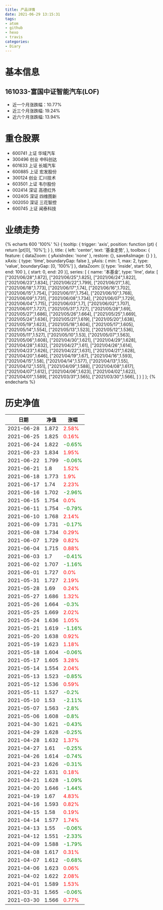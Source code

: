 ```yaml
---
title: 产品详情
date: 2021-06-29 13:15:31
tags:
- atom
- github
- hexo
- travis
categories:
- Diary
---
```


# 基本信息
## 161033-富国中证智能汽车(LOF)
- 近一个月涨跌幅：10.77%
- 近三个月涨跌幅: 19.24%
- 近六个月涨跌幅: 13.94%

# 重仓股票
- 600741 上证 华域汽车
- 300496 创业 中科创达
- 601633 上证 长城汽车
- 600885 上证 宏发股份
- 300124 创业 汇川技术
- 603501 上证 韦尔股份
- 002414 深证 高德红外
- 002405 深证 四维图新
- 002050 深证 三花智控
- 600745 上证 闻泰科技
# 业绩走势

{% echarts 600 '100%' %}
{
  tooltip: {
        trigger: 'axis',
        position: function (pt) {
            return [pt[0], '10%'];
        }
    },
    title: {
        left: 'center',
        text: '基金走势',
    },
    toolbox: {
        feature: {
            dataZoom: {
                yAxisIndex: 'none'
            },
            restore: {},
            saveAsImage: {}
        }
    },
    xAxis: {
        type: 'time',
        boundaryGap: false
    },
    yAxis: {
        min: 1,
        max: 2,
        type: 'value',
        boundaryGap: [0, '100%']
    },
    dataZoom: [{
        type: 'inside',
        start: 50,
        end: 100
    }, {
        start: 0,
        end: 20
    }],
    series: [
        {
            name: '本基金',
            type: 'line',
            data: [
["2021/06/28",1.872],
["2021/06/25",1.825],
["2021/06/24",1.822],
["2021/06/23",1.834],
["2021/06/22",1.799],
["2021/06/21",1.8],
["2021/06/18",1.773],
["2021/06/17",1.74],
["2021/06/16",1.702],
["2021/06/15",1.754],
["2021/06/11",1.754],
["2021/06/10",1.768],
["2021/06/09",1.731],
["2021/06/08",1.734],
["2021/06/07",1.729],
["2021/06/04",1.715],
["2021/06/03",1.7],
["2021/06/02",1.707],
["2021/06/01",1.727],
["2021/05/31",1.727],
["2021/05/28",1.69],
["2021/05/27",1.686],
["2021/05/26",1.664],
["2021/05/25",1.669],
["2021/05/24",1.636],
["2021/05/21",1.619],
["2021/05/20",1.638],
["2021/05/19",1.623],
["2021/05/18",1.604],
["2021/05/17",1.605],
["2021/05/14",1.554],
["2021/05/13",1.523],
["2021/05/12",1.536],
["2021/05/11",1.527],
["2021/05/10",1.53],
["2021/05/07",1.563],
["2021/05/06",1.608],
["2021/04/30",1.621],
["2021/04/29",1.628],
["2021/04/28",1.632],
["2021/04/27",1.61],
["2021/04/26",1.614],
["2021/04/23",1.626],
["2021/04/22",1.631],
["2021/04/21",1.628],
["2021/04/20",1.646],
["2021/04/19",1.67],
["2021/04/16",1.593],
["2021/04/15",1.58],
["2021/04/14",1.577],
["2021/04/13",1.55],
["2021/04/12",1.551],
["2021/04/09",1.588],
["2021/04/08",1.617],
["2021/04/07",1.612],
["2021/04/06",1.623],
["2021/04/02",1.622],
["2021/04/01",1.589],
["2021/03/31",1.565],
["2021/03/30",1.566],
]
        }
    ]
};
{% endecharts %}

# 历史净值

| 日期 | 净值 | 涨幅 |
| --- | --- | --- |
|2021-06-28|1.872|<font color=red>2.58%</font>|
|2021-06-25|1.825|<font color=red>0.16%</font>|
|2021-06-24|1.822|<font color=green>-0.65%</font>|
|2021-06-23|1.834|<font color=red>1.95%</font>|
|2021-06-22|1.799|<font color=green>-0.06%</font>|
|2021-06-21|1.8|<font color=red>1.52%</font>|
|2021-06-18|1.773|<font color=red>1.9%</font>|
|2021-06-17|1.74|<font color=red>2.23%</font>|
|2021-06-16|1.702|<font color=green>-2.96%</font>|
|2021-06-15|1.754|<font color=red>0.0%</font>|
|2021-06-11|1.754|<font color=green>-0.79%</font>|
|2021-06-10|1.768|<font color=red>2.14%</font>|
|2021-06-09|1.731|<font color=green>-0.17%</font>|
|2021-06-08|1.734|<font color=red>0.29%</font>|
|2021-06-07|1.729|<font color=red>0.82%</font>|
|2021-06-04|1.715|<font color=red>0.88%</font>|
|2021-06-03|1.7|<font color=green>-0.41%</font>|
|2021-06-02|1.707|<font color=green>-1.16%</font>|
|2021-06-01|1.727|<font color=red>0.0%</font>|
|2021-05-31|1.727|<font color=red>2.19%</font>|
|2021-05-28|1.69|<font color=red>0.24%</font>|
|2021-05-27|1.686|<font color=red>1.32%</font>|
|2021-05-26|1.664|<font color=green>-0.3%</font>|
|2021-05-25|1.669|<font color=red>2.02%</font>|
|2021-05-24|1.636|<font color=red>1.05%</font>|
|2021-05-21|1.619|<font color=green>-1.16%</font>|
|2021-05-20|1.638|<font color=red>0.92%</font>|
|2021-05-19|1.623|<font color=red>1.18%</font>|
|2021-05-18|1.604|<font color=green>-0.06%</font>|
|2021-05-17|1.605|<font color=red>3.28%</font>|
|2021-05-14|1.554|<font color=red>2.04%</font>|
|2021-05-13|1.523|<font color=green>-0.85%</font>|
|2021-05-12|1.536|<font color=red>0.59%</font>|
|2021-05-11|1.527|<font color=green>-0.2%</font>|
|2021-05-10|1.53|<font color=green>-2.11%</font>|
|2021-05-07|1.563|<font color=green>-2.8%</font>|
|2021-05-06|1.608|<font color=green>-0.8%</font>|
|2021-04-30|1.621|<font color=green>-0.43%</font>|
|2021-04-29|1.628|<font color=green>-0.25%</font>|
|2021-04-28|1.632|<font color=red>1.37%</font>|
|2021-04-27|1.61|<font color=green>-0.25%</font>|
|2021-04-26|1.614|<font color=green>-0.74%</font>|
|2021-04-23|1.626|<font color=green>-0.31%</font>|
|2021-04-22|1.631|<font color=red>0.18%</font>|
|2021-04-21|1.628|<font color=green>-1.09%</font>|
|2021-04-20|1.646|<font color=green>-1.44%</font>|
|2021-04-19|1.67|<font color=red>4.83%</font>|
|2021-04-16|1.593|<font color=red>0.82%</font>|
|2021-04-15|1.58|<font color=red>0.19%</font>|
|2021-04-14|1.577|<font color=red>1.74%</font>|
|2021-04-13|1.55|<font color=green>-0.06%</font>|
|2021-04-12|1.551|<font color=green>-2.33%</font>|
|2021-04-09|1.588|<font color=green>-1.79%</font>|
|2021-04-08|1.617|<font color=red>0.31%</font>|
|2021-04-07|1.612|<font color=green>-0.68%</font>|
|2021-04-06|1.623|<font color=red>0.06%</font>|
|2021-04-02|1.622|<font color=red>2.08%</font>|
|2021-04-01|1.589|<font color=red>1.53%</font>|
|2021-03-31|1.565|<font color=green>-0.06%</font>|
|2021-03-30|1.566|<font color=red>0.77%</font>|
